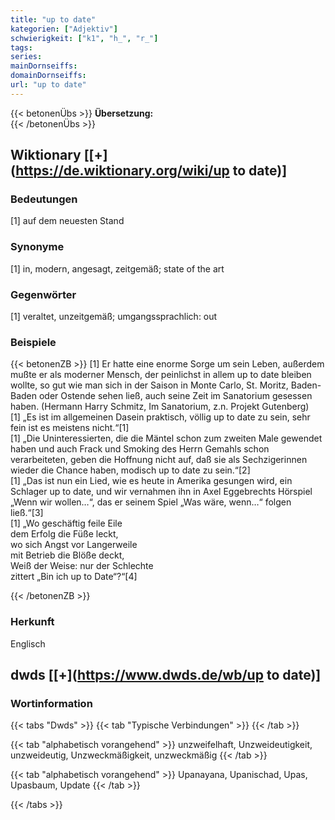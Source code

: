 ```yaml
---
title: "up to date"
kategorien: ["Adjektiv"]
schwierigkeit: ["k1", "h_", "r_"]
tags:
series:
mainDornseiffs:
domainDornseiffs:
url: "up to date"
---
```


{{< betonenÜbs >}}
**Übersetzung:**  
{{< /betonenÜbs >}}

## Wiktionary [[+](https://de.wiktionary.org/wiki/up to date)]

### Bedeutungen
[1] auf dem neuesten Stand  

### Synonyme
[1] in, modern, angesagt, zeitgemäß; state of the art  

### Gegenwörter
[1] veraltet, unzeitgemäß; umgangssprachlich: out  

### Beispiele
{{< betonenZB >}}
[1] Er hatte eine enorme Sorge um sein Leben, außerdem mußte er als moderner Mensch, der peinlichst in allem up to date bleiben wollte, so gut wie man sich in der Saison in Monte Carlo, St. Moritz, Baden-Baden oder Ostende sehen ließ, auch seine Zeit im Sanatorium gesessen haben. (Hermann Harry Schmitz, Im Sanatorium, z.n. Projekt Gutenberg)  
[1] „Es ist im allgemeinen Dasein praktisch, völlig up to date zu sein, sehr fein ist es meistens nicht.“[1]  
[1] „Die Uninteressierten, die die Mäntel schon zum zweiten Male gewendet haben und auch Frack und Smoking des Herrn Gemahls schon verarbeiteten, geben die Hoffnung nicht auf, daß sie als Sechzigerinnen wieder die Chance haben, modisch up to date zu sein.“[2]  
[1] „Das ist nun ein Lied, wie es heute in Amerika gesungen wird, ein Schlager up to date, und wir vernahmen ihn in Axel Eggebrechts Hörspiel „Wenn wir wollen…“, das er seinem Spiel „Was wäre, wenn…“ folgen ließ.“[3]  
[1] „Wo geschäftig feile Eile  
dem Erfolg die Füße leckt,  
wo sich Angst vor Langerweile  
mit Betrieb die Blöße deckt,  
Weiß der Weise: nur der Schlechte  
zittert „Bin ich up to Date“?“[4]  

{{< /betonenZB >}}
### Herkunft
Englisch  



## dwds [[+](https://www.dwds.de/wb/up to date)]

### Wortinformation
{{< tabs "Dwds" >}}
{{< tab "Typische Verbindungen" >}}
{{< /tab >}}

{{< tab "alphabetisch vorangehend" >}}
unzweifelhaft, Unzweideutigkeit, unzweideutig, Unzweckmäßigkeit, unzweckmäßig
{{< /tab >}}

{{< tab "alphabetisch vorangehend" >}}
Upanayana, Upanischad, Upas, Upasbaum, Update
{{< /tab >}}

{{< /tabs >}}

